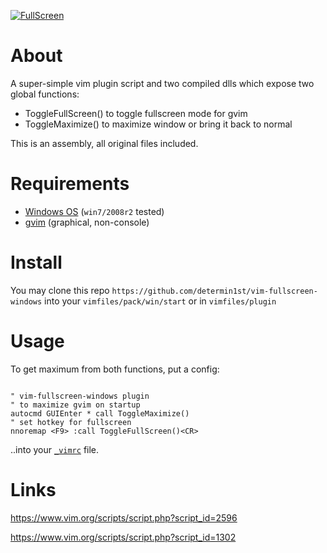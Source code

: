 [![FullScreen](https://raw.githack.com/determin1st/vim-fullscreen-windows/master/logo.png)](https://youtu.be/ER5JYFKkYDg)

# About

A super-simple vim plugin script and two compiled dlls
which expose two global functions:

- ToggleFullScreen() to toggle fullscreen mode for gvim
- ToggleMaximize() to maximize window or bring it back to normal

This is an assembly, all original files included.

# Requirements

- [Windows OS](https://youtu.be/rRm0NDo1CiY) (`win7/2008r2` tested)
- [gvim](https://vi.stackexchange.com/questions/2455/what-additional-features-do-gvim-and-or-macvim-offer-compared-to-vim-inside-a-te) (graphical, non-console)

# Install

You may clone this repo `https://github.com/determin1st/vim-fullscreen-windows`
into your `vimfiles/pack/win/start` or in `vimfiles/plugin`

# Usage

To get maximum from both functions, put a config:
```vim

" vim-fullscreen-windows plugin
" to maximize gvim on startup
autocmd GUIEnter * call ToggleMaximize()
" set hotkey for fullscreen
nnoremap <F9> :call ToggleFullScreen()<CR>

```
..into your [`_vimrc`](https://stackoverflow.com/questions/10921441/where-is-my-vimrc-file) file.

# Links

https://www.vim.org/scripts/script.php?script_id=2596

https://www.vim.org/scripts/script.php?script_id=1302



